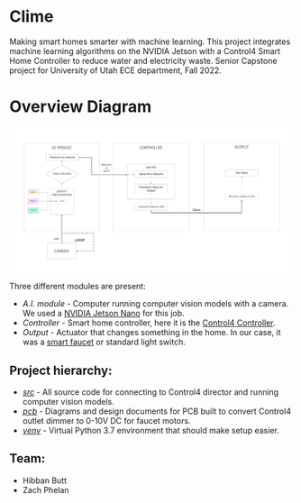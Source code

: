 # Clime

Making smart homes smarter with machine learning. This project integrates machine learning algorithms on the NVIDIA Jetson with a Control4 Smart Home Controller to reduce water and electricity waste. 
Senior Capstone project for University of Utah ECE department, Fall 2022.

# Overview Diagram
![Diagram](https://github.com/Clime-Smart-Homes/Clime/blob/READMEs-diagrams-update/clime_algorithm.jpeg)

Three different modules are present:
- *A.I. module* - Computer running computer vision models with a camera. We used a [NVIDIA Jetson Nano](https://developer.nvidia.com/embedded/jetson-nano-developer-kit) for this job.
- *Controller* - Smart home controller, here it is the [Control4 Controller](https://www.control4.com/solutions/products/controllers/).
- *Output* - Actuator that changes something in the home. In our case, it was a [smart faucet](https://github.com/Clime-Smart-Homes/Clime/tree/READMEs-diagrams-update/pcb/faucet/faucet) or standard light switch.

## Project hierarchy:
- [*src*](src) - All source code for connecting to Control4 director and running computer vision models.
- [*pcb*](pcb) - Diagrams and design documents for PCB built to convert Control4 outlet dimmer to 0-10V DC for faucet motors.
- [*venv*](venv) - Virtual Python 3.7 environment that should make setup easier.

## Team:
- Hibban Butt
- Zach Phelan
